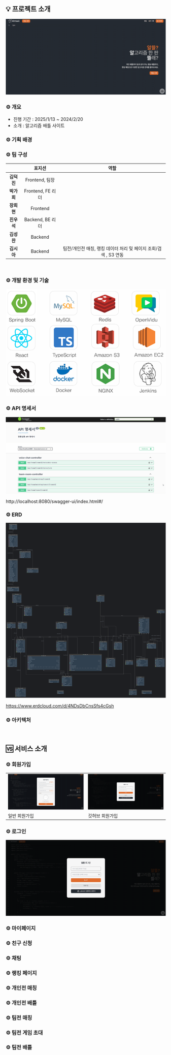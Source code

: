 ## 💡 프로젝트 소개

![main](README_assets/main.gif)

### ⚙ 개요

- 진행 기간 : 2025/1/13 ~ 2024/2/20
- 소개 : 알고리즘 배틀 사이트

### ⚙ 기획 배경





### ⚙ 팀 구성

|         |       포지션       |                    역할                    |
|:-------:|:---------------:|:----------------------------------------:|
| **김덕진** |  Frontend, 팀장   |                                          |
| **박가희** | Frontend, FE 리더 |                                          |
| **장희현** |    Frontend     |                                          |
| **진우석** | Backend, BE 리더  |                                          |
| **김성찬** |     Backend     |                                          |
| **김시아** |     Backend     | 팀전/개인전 매칭, 랭킹 데이터 처리 및 페이지 조회/검색 , S3 연동 |

<br>

### ⚙ 개발 환경 및 기술

![tech](README_assets/tech.png)

### ⚙ API 명세서

![swagger](README_assets/swagger.gif)

http://localhost:8080/swagger-ui/index.html#/

### ⚙ ERD
![erd](README_assets/erd.png)

https://www.erdcloud.com/d/4NDsDbCnsSfs4cGsh

### ⚙ 아키텍처



<br>

## 🆚 서비스 소개

### ⚙ 회원가입


|                                                   |                                                   |
|---------------------------------------------------|---------------------------------------------------|
| ![signup](README_assets/signup.gif)               | ![github-signup](README_assets/github-signup.gif) |
| 일반 회원가입                                           | 깃허브 회원가입                                          |






### ⚙ 로그인

![login](README_assets/login.gif)



### ⚙ 마이페이지


### ⚙ 친구 신청


### ⚙ 채팅


### ⚙ 랭킹 페이지


### ⚙ 개인전 매칭


### ⚙ 개인전 배틀


### ⚙ 팀전 매칭


### ⚙ 팀전 게임 초대


### ⚙ 팀전 배틀



